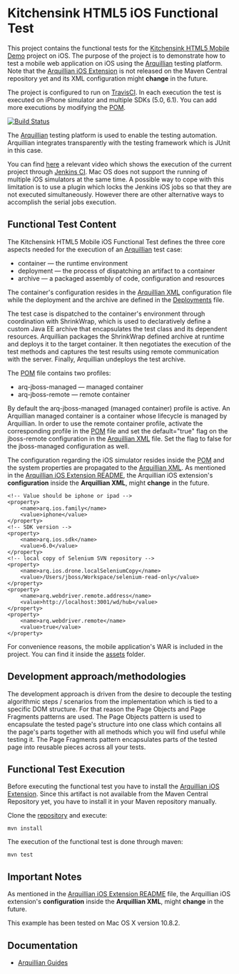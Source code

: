 # Kitchensink HTML5 iOS Functional Test
This project contains the functional tests for the [Kitchensink HTML5 Mobile Demo](https://github.com/jboss-jdf/jboss-as-quickstart/tree/master/kitchensink-html5-mobile) project on iOS. The purpose of the project is to demonstrate how to test a mobile web application on iOS using the [Arquillian](http://arquillian.org/) testing platform. Note that the [Arquillian iOS Extension](https://github.com/arquillian/arquillian-extension-ios) is not released on the Maven Central repository yet and its XML configuration might **change** in the future.

The project is configured to run on [TravisCI](https://travis-ci.org/). In each execution the test is executed on iPhone simulator and multiple SDKs (5.0, 6.1). You can add more executions by modifying the [POM](https://github.com/tolis-e/mobile-web-applications-arquillian-ios-test/blob/master/pom.xml).

[![Build Status](https://travis-ci.org/tolis-e/mobile-web-applications-arquillian-ios-test.png?branch=master)](https://travis-ci.org/tolis-e/aerogear-controller-demo-travis-ci)

The [Arquillian](http://arquillian.org/) testing platform is used to enable the testing automation. Arquillian integrates transparently with the testing framework which is JUnit in this case.

You can find [here](https://vimeo.com/66230461) a relevant video which shows the execution of the current project through [Jenkins CI](http://jenkins-ci.org/). Mac OS does not support the running of multiple iOS simulators at the same time. A possible way to cope with this limitation is to use a plugin which locks the Jenkins iOS jobs so that they are not executed simultaneously. However there are other alternative ways to accomplish the serial jobs execution. 

## Functional Test Content
The Kitchensink HTML5 Mobile iOS Functional Test defines the three core aspects needed for the execution of an [Arquillian](http://arquillian.org/) test case:

- container — the runtime environment
- deployment — the process of dispatching an artifact to a container
- archive — a packaged assembly of code, configuration and resources

The container's configuration resides in the [Arquillian XML](https://github.com/tolis-e/mobile-web-applications-arquillian-ios-test/blob/master/src/test/resources/arquillian.xml) configuration file while the deployment and the archive are defined in the [Deployments](https://github.com/tolis-e/mobile-web-applications-arquillian-ios-test/blob/master/src/test/java/org/jboss/as/quickstarts/test/kitchensink/html5/mobile/demo/Deployments.java) file.

The test case is dispatched to the container's environment through coordination with ShrinkWrap, which is used to declaratively define a custom Java EE archive that encapsulates the test class and its dependent resources. Arquillian packages the ShrinkWrap defined archive at runtime and deploys it to the target container. It then negotiates the execution of the test methods and captures the test results using remote communication with the server. Finally, Arquillian undeploys the test archive.

The [POM](https://github.com/tolis-e/mobile-web-applications-arquillian-ios-test/blob/master/pom.xml) file contains two profiles:

* arq-jboss-managed — managed container 
* arq-jboss-remote — remote container

By default the arq-jboss-managed (managed container) profile is active. An Arquillian managed container is a container whose lifecycle is managed by Arquillian. In order to use the remote container profile, activate the corresponding profile in the [POM](https://github.com/tolis-e/mobile-web-applications-arquillian-ios-test/blob/master/pom.xml) file and set the default="true" flag on the jboss-remote configuration in the [Arquillian XML](https://github.com/tolis-e/mobile-web-applications-arquillian-ios-test/blob/master/src/test/resources/arquillian.xml) file. Set the flag to false for the jboss-managed configuration as well.

The configuration regarding the iOS simulator resides inside the [POM](https://github.com/tolis-e/mobile-web-applications-arquillian-ios-test/blob/master/pom.xml) and the system properties are propagated to the [Arquillian XML](https://github.com/tolis-e/mobile-web-applications-arquillian-ios-test/blob/master/src/test/resources/arquillian.xml). As mentioned in the [Arquillian iOS Extension README](https://github.com/arquillian/arquillian-extension-ios/blob/master/README.md), the Arquillian iOS extension's **configuration** inside the **Arquillian XML**, might **change** in the future.

	<!-- Value should be iphone or ipad -->
    <property>
        <name>arq.ios.family</name>
        <value>iphone</value>
    </property>
    <!-- SDK version -->
    <property>
        <name>arq.ios.sdk</name>
        <value>6.0</value>
    </property>
    <!-- local copy of Selenium SVN repository -->
    <property>
        <name>arq.ios.drone.localSeleniumCopy</name>
        <value>/Users/jboss/Workspace/selenium-read-only</value>
    </property>
    <property>
        <name>arq.webdriver.remote.address</name>
        <value>http://localhost:3001/wd/hub</value>
    </property>
    <property>
        <name>arq.webdriver.remote</name>
        <value>true</value>
    </property>

For convenience reasons, the mobile application's WAR is included in the project. You can find it inside the [assets](https://github.com/tolis-e/mobile-web-applications-arquillian-ios-test/tree/master/src/test/resources/assets) folder. 

## Development approach/methodologies
The development approach is driven from the desire to decouple the testing algorithmic steps / scenarios from the implementation which is tied to a specific DOM structure. For that reason the Page Objects and Page Fragments patterns are used. The Page Objects pattern is used to encapsulate the tested page's structure into one class which contains all the page's parts together with all methods which you will find useful while testing it. The Page Fragments pattern encapsulates parts of the tested page into reusable pieces across all your tests.

## Functional Test Execution

Before executing the functional test you have to install the [Arquillian iOS Extension](https://github.com/arquillian/arquillian-extension-ios). Since this artifact is not available from the Maven Central Repository yet, you have to install it in your Maven repository manually.

Clone the [repository](https://github.com/arquillian/arquillian-extension-ios.git) and execute:

    mvn install

The execution of the functional test is done through maven:

    mvn test    
    
## Important Notes
As mentioned in the [Arquillian iOS Extension README](https://github.com/arquillian/arquillian-extension-ios/blob/master/README.md) file, the Arquillian iOS extension's **configuration** inside the **Arquillian XML**, might **change** in the future.

This example has been tested on Mac OS X version 10.8.2.

## Documentation

* [Arquillian Guides](http://arquillian.org/guides/)
